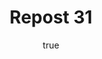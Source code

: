 ---
title: Repost 31
originalPost: https://francisrubio.antaresph.dev/writing/building-websites-with-vanilla/
sourceUrl: https://mstdn.party/@teacherbuknoy/109588727681128694#favorited-by-109323435738722383
type: like-of
dtPublished: 2022-12-29T16:40:52Z
author:
  name: "Ryan Randall :OpenAccess: :hc:"
  photo: https://webmention.io/avatar/files.mstdn.party/c04ffe230bb009966561b16041f03f8567f2a9c4b6b57e56283340ed6b1b75d3.jpg
  url: https://hcommons.social/@ryanrandall
---